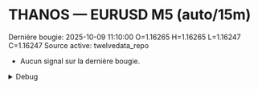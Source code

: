 # THANOS — EURUSD M5 (auto/15m)
Dernière bougie: 2025-10-09 11:10:00  O=1.16265  H=1.16265  L=1.16247  C=1.16247
Source active: twelvedata_repo

- Aucun signal sur la dernière bougie.

<details><summary>Debug</summary>

- TD_API_KEY manquant.

</details>